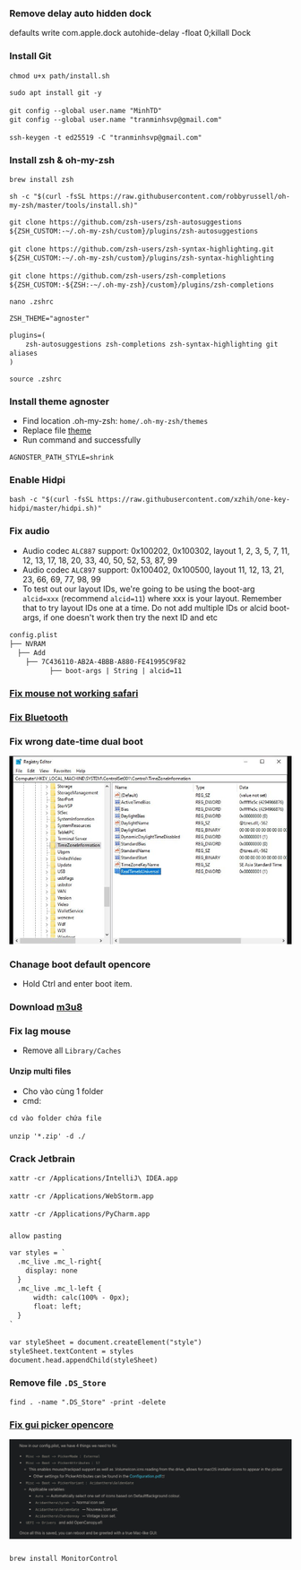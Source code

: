 ### Remove delay auto hidden dock

defaults write com.apple.dock autohide-delay -float 0;killall Dock

### Install Git

```
chmod u+x path/install.sh
```

```
sudo apt install git -y

git config --global user.name "MinhTD"
git config --global user.name "tranminhsvp@gmail.com"

ssh-keygen -t ed25519 -C "tranminhsvp@gmail.com"

```

### Install zsh & oh-my-zsh

```
brew install zsh
```

```
sh -c "$(curl -fsSL https://raw.githubusercontent.com/robbyrussell/oh-my-zsh/master/tools/install.sh)"
```

```
git clone https://github.com/zsh-users/zsh-autosuggestions ${ZSH_CUSTOM:-~/.oh-my-zsh/custom}/plugins/zsh-autosuggestions

git clone https://github.com/zsh-users/zsh-syntax-highlighting.git ${ZSH_CUSTOM:-~/.oh-my-zsh/custom}/plugins/zsh-syntax-highlighting

git clone https://github.com/zsh-users/zsh-completions ${ZSH_CUSTOM:-${ZSH:-~/.oh-my-zsh}/custom}/plugins/zsh-completions
```

```
nano .zshrc
```

```
ZSH_THEME="agnoster"
```

```
plugins=(
    zsh-autosuggestions zsh-completions zsh-syntax-highlighting git aliases
)
```

```
source .zshrc
```

### Install theme agnoster

- Find location .oh-my-zsh: `home/.oh-my-zsh/themes`
- Replace file [theme](./agnoster.zsh-theme)
- Run command and successfully

```
AGNOSTER_PATH_STYLE=shrink
```

### Enable Hidpi

```
bash -c "$(curl -fsSL https://raw.githubusercontent.com/xzhih/one-key-hidpi/master/hidpi.sh)"
```

### Fix audio

- Audio codec `ALC887` support: 0x100202, 0x100302, layout 1, 2, 3, 5, 7, 11, 12, 13, 17, 18, 20, 33, 40, 50, 52, 53, 87, 99
- Audio codec `ALC897` support: 0x100402, 0x100500, layout 11, 12, 13, 21, 23, 66, 69, 77, 98, 99
- To test out our layout IDs, we're going to be using the boot-arg `alcid=xxx` (recommend `alcid=11`) where xxx is your layout. Remember that to try layout IDs one at a time. Do not add multiple IDs or alcid boot-args, if one doesn't work then try the next ID and etc

```
config.plist
├── NVRAM
  ├── Add
    ├── 7C436110-AB2A-4BBB-A880-FE41995C9F82
          ├── boot-args | String | alcid=11
```

### [Fix mouse not working safari](https://github.com/archagon/sensible-side-buttons)

### [Fix Bluetooth](https://dortania.github.io/OpenCore-Install-Guide/ktext.html#wifi-and-bluetooth)

### Fix wrong date-time dual boot

![image](images/image-3.jpg)

### Chanage boot default opencore

- Hold Ctrl and enter boot item.

### Download [m3u8](https://greasyfork.org/en/scripts/449581-m3u8%E8%A7%86%E9%A2%91%E4%BE%A6%E6%B5%8B%E4%B8%8B%E8%BD%BD%E5%99%A8-%E8%87%AA%E5%8A%A8%E5%97%85%E6%8E%A2)

### Fix lag mouse

- Remove all `Library/Caches`

#### Unzip multi files

- Cho vào cùng 1 folder
- cmd:

```
cd vào folder chứa file

unzip '*.zip' -d ./
```

### Crack Jetbrain

```
xattr -cr /Applications/IntelliJ\ IDEA.app

xattr -cr /Applications/WebStorm.app

xattr -cr /Applications/PyCharm.app
```

###

```
allow pasting
```

```
var styles = `
  .mc_live .mc_l-right{
    display: none
  }
  .mc_live .mc_l-left {
      width: calc(100% - 0px);
      float: left;
  }
`

var styleSheet = document.createElement("style")
styleSheet.textContent = styles
document.head.appendChild(styleSheet)
```

### Remove file `.DS_Store`

```
find . -name ".DS_Store" -print -delete
```

### [Fix gui picker opencore](https://dortania.github.io/OpenCore-Post-Install/cosmetic/gui.html#setting-up-opencore-s-gui)

![image](images/fix-gui-opencore.png)

###

```
brew install MonitorControl
```
